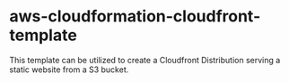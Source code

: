 # aws-cloudformation-cloudfront-template
This template can be utilized to create a Cloudfront Distribution serving a static website from a S3 bucket.
